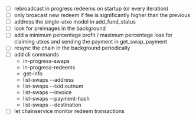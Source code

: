 - [ ] rebroadcast in progress redeems on startup (or every iteration)
- [ ] only broacast new redeem if fee is significantly higher than the previous
- [ ] address the single-utxo model in add_fund_status
- [ ] look for preimages in the background
- [ ] add a minimum percentage profit / maximum percentage loss for claiming 
      utxos and sending the payment in get_swap_payment
- [ ] resync the chain in the background periodically
- [ ] add cli commands
  - in-progress-swaps
  - in-progress-redeems
  - get-info
  - list-swaps --address
  - list-swaps --txid:outnum
  - list-swaps --invoice
  - list-swaps --payment-hash
  - list-swaps --destination
- [ ] let chainservice monitor redeem transactions
